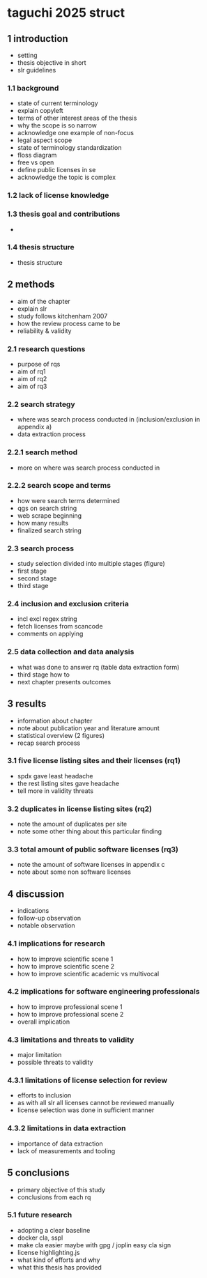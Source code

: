 # taguchi 2025 struct
## 1 introduction
- setting
- thesis objective in short
- slr guidelines

### 1.1 background
- state of current terminology
- explain copyleft
- terms of other interest areas of the thesis
- why the scope is so narrow
- acknowledge one example of non-focus
- legal aspect scope
- state of terminology standardization
- floss diagram
- free vs open
- define public licenses in se
- acknowledge the topic is complex

### 1.2 lack of license knowledge

### 1.3 thesis goal and contributions
- 

### 1.4 thesis structure
- thesis structure

## 2 methods
- aim of the chapter
- explain slr
- study follows kitchenham 2007
- how the review process came to be
- reliability & validity
### 2.1 research questions
- purpose of rqs
- aim of rq1
- aim of rq2
- aim of rq3
### 2.2 search strategy
- where was search process conducted in (inclusion/exclusion in appendix a)
- data extraction process
### 2.2.1 search method
- more on where was search process conducted in
### 2.2.2 search scope and terms
- how were search terms determined
- qgs on search string
- web scrape beginning
- how many results
- finalized search string
### 2.3 search process
- study selection divided into multiple stages (figure)
- first stage
- second stage
- third stage
### 2.4 inclusion and exclusion criteria
- incl excl regex string
- fetch licenses from scancode
- comments on applying
### 2.5 data collection and data analysis
- what was done to answer rq (table data extraction form)
- third stage how to
- next chapter presents outcomes

## 3 results
- information about chapter
- note about publication year and literature amount
- statistical overview (2 figures)
- recap search process
### 3.1 five license listing sites and their licenses (rq1)
- spdx gave least headache
- the rest listing sites gave headache
- tell more in validity threats
### 3.2 duplicates in license listing sites (rq2)
- note the amount of duplicates per site
- note some other thing about this particular finding
### 3.3 total amount of public software licenses (rq3)
- note the amount of software licenses in appendix c
- note about some non software licenses

## 4 discussion
- indications
- follow-up observation
- notable observation
### 4.1 implications for research
- how to improve scientific scene 1
- how to improve scientific scene 2
- how to improve scientific academic vs multivocal
### 4.2 implications for software engineering professionals
- how to improve professional scene 1
- how to improve professional scene 2
- overall implication
### 4.3 limitations and threats to validity
- major limitation
- possible threats to validity
### 4.3.1 limitations of license selection for review
- efforts to inclusion
- as with all slr all licenses cannot be reviewed manually
- license selection was done in sufficient manner
### 4.3.2 limitations in data extraction
- importance of data extraction
- lack of measurements and tooling

## 5 conclusions
- primary objective of this study
- conclusions from each rq
### 5.1 future research
- adopting a clear baseline
- docker cla, sspl
- make cla easier maybe with gpg / joplin easy cla sign
- license highlighting.js
- what kind of efforts and why
- what this thesis has provided
